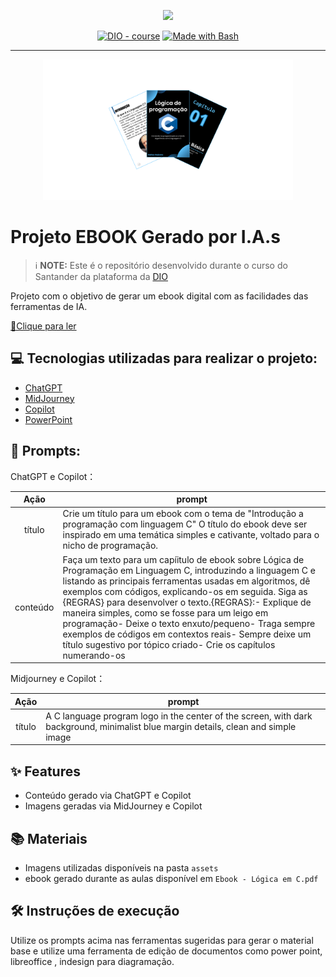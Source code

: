 <p align="center">
    <img width="100" src=".github/assets/banner.png">
</p>


<p align="center">
<a href="https://dio.me/"><img src="https://img.shields.io/badge/DIO-Course-28DA77?logo=youtube" alt="DIO - course"></a>
<a href="https://www.gnu.org/software/bash/" title="Go to Bash homepage"><img src="https://img.shields.io/badge/Prompt-Project-blue?logo=gnu-bash&amp;logoColor=white" alt="Made with Bash"></a></p>

-------


<p align="center">
<img 
    src="./assets/apresentaçãoEbook.png"
    width="400"  
/>
</p>

# Projeto EBOOK Gerado por I.A.s


 > ℹ️ **NOTE:** Este é o repositório desenvolvido durante o curso do Santander da plataforma da [DIO](https://dio.me)

Projeto com o objetivo de gerar um ebook digital com as facilidades das ferramentas de IA.

<a href="https://github.com/MatheusMadureiraa/prompts-recipe-to-create-a-ebook-SantanderBootcamp/blob/main/Ebook%20-%20L%C3%B3gica%20em%20C.pdf" title="View Ebook"> 📕Clique para ler</a>

## 💻 Tecnologias utilizadas para realizar o projeto:

- [ChatGPT](https://chat.openai.com/) 
- [MidJourney](https://www.midjourney.com/app/)
- [Copilot](https://copilot.microsoft.com/)
- [PowerPoint](https://www.microsoft.com/en/microsoft-365/powerpoint)

## 🧠 Prompts:


ChatGPT e Copilot：

|   Ação   | prompt                                                                                                                                                                                                                                                                         |
| :------: | ------------------------------------------------------------------------------------------------------------------------------------------------------------------------------------------------------------------------------------------------------------------------------ |
|  título  | Crie um título para um ebook com o tema de "Introdução a programação com linguagem C" O título do ebook deve ser inspirado em uma temática simples e cativante, voltado para o nicho de programação.                                                 |
| conteúdo | Faça um texto para um capíitulo de ebook sobre Lógica de Programação em Linguagem C, introduzindo a linguagem C e listando as principais ferramentas usadas em algoritmos, dê exemplos com códigos, explicando-os em seguida. Siga as {REGRAS} para desenvolver o texto.{REGRAS}:- Explique de maneira simples, como se fosse para um leigo em programação- Deixe o texto enxuto/pequeno- Traga sempre exemplos de códigos em contextos reais- Sempre deixe um título sugestivo por tópico criado- Crie os capítulos numerando-os |


Midjourney e Copilot：

|  Ação  | prompt                                                                                 |
| :----: | -------------------------------------------------------------------------------------- |
| título | A C language program logo in the center of the screen, with dark background, minimalist blue margin details, clean and simple image |

## ✨ Features

- Conteúdo gerado via ChatGPT e Copilot
- Imagens geradas via MidJourney e Copilot

## 📚 Materiais

- Imagens utilizadas disponíveis na pasta `assets`
- ebook gerado durante as aulas disponível em `Ebook - Lógica em C.pdf`

## 🛠️ Instruções de execução

Utilize os prompts acima nas ferramentas sugeridas para gerar o material base e utilize uma ferramenta de edição de documentos como power point, libreoffice , indesign para diagramação.
